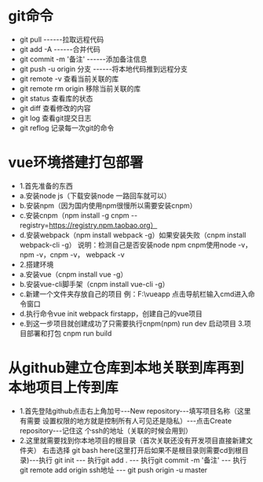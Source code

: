 
 # git命令

 - git pull  ------拉取远程代码
 - git add -A ------合并代码
 - git commit -m '备注' ------添加备注信息
 - git push -u origin 分支 ------将本地代码推到远程分支
 - git remote -v 查看当前关联的库
 - git remote rm origin 移除当前关联的库
 - git status 查看库的状态
 - git diff 查看修改的内容
 - git log 查看git提交日志
 - git reflog 记录每一次git的命令 
 # vue环境搭建打包部署
 - 1.首先准备的东西
 - a.安装node js（下载安装node 一路回车就可以）
 - b.安装npm（因为国内使用npm很慢所以需要安装cnpm）
 - c.安装cnpm（npm install -g cnpm --registry=https://registry.npm.taobao.org）
 - d.安装webpack（npm install webpack -g）如果安装失败（cnpm install webpack-cli -g）
说明：检测自己是否安装node npm cnpm使用node -v， npm -v，cnpm -v， webpack -v
 - 2.搭建环境
 - a.安装vue（cnpm install vue -g）
 - b.安装vue-cli脚手架（cnpm install vue-cli -g）
 - c.新建一个文件夹存放自己的项目 例：F:\vueapp 点击导航栏输入cmd进入命令窗口
 - d.执行命令vue init webpack firstapp，创建自己的vue项目
 - e.到这一步项目就创建成功了只需要执行cnpm(npm) run dev 启动项目
  3.项目部署和打包 cnpm run build
 # 从github建立仓库到本地关联到库再到本地项目上传到库
 - 1.首先登陆github点击右上角加号---New repository---填写项目名称（这里有需要
 设置权限的地方就是控制所有人可见还是隐私）---点击Create repository---记住这
 个ssh的地址（关联的时候会用到）
 - 2.这里就需要找到你本地项目的根目录（首次关联还没有开发项目直接新建文件夹）
 右击选择 git bash here(这里打开后如果不是根目录则需要cd到根目录)---执行
 git init --- 执行git add . --- 执行git commit -m '备注' --- 执行
 git remote add origin ssh地址 --- git push origin -u master
